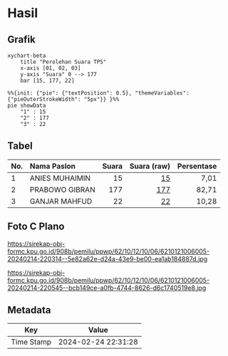 # Hasil

## Grafik

```mermaid
xychart-beta
    title "Perolehan Suara TPS"
    x-axis [01, 02, 03]
    y-axis "Suara" 0 --> 177
    bar [15, 177, 22]
```

```mermaid
%%{init: {"pie": {"textPosition": 0.5}, "themeVariables": {"pieOuterStrokeWidth": "5px"}} }%%
pie showData
    "1" : 15
    "2" : 177
    "3" : 22
```

## Tabel

| No. | Nama Paslon    | Suara | Suara (raw) | Persentase |
|:--- |:-------------- | -----:| -----------:| ----------:|
| 1   | ANIES MUHAIMIN | 15    | [15][p-1]   | 7,01       |
| 2   | PRABOWO GIBRAN | 177   | [177][p-2]  | 82,71      |
| 3   | GANJAR MAHFUD  | 22    | [22][p-3]   | 10,28      |


[p-1]: https://github.com/gigit-pemilu/pemilu-2024-62-kalimantan-tengah/blob/main/pilpres/hitung-suara/sub/62-kalimantan-tengah/sub/10-gunung-mas/sub/12-rungan-barat/sub/1006-rabambang/sub/005-tps/sub/paslon-1.txt
[p-2]: https://github.com/gigit-pemilu/pemilu-2024-62-kalimantan-tengah/blob/main/pilpres/hitung-suara/sub/62-kalimantan-tengah/sub/10-gunung-mas/sub/12-rungan-barat/sub/1006-rabambang/sub/005-tps/sub/paslon-2.txt
[p-3]: https://github.com/gigit-pemilu/pemilu-2024-62-kalimantan-tengah/blob/main/pilpres/hitung-suara/sub/62-kalimantan-tengah/sub/10-gunung-mas/sub/12-rungan-barat/sub/1006-rabambang/sub/005-tps/sub/paslon-3.txt

## Foto C Plano

https://sirekap-obj-formc.kpu.go.id/908b/pemilu/ppwp/62/10/12/10/06/6210121006005-20240214-220314--5e82a62e-d24a-43e9-be00-ea1ab184887d.jpg

https://sirekap-obj-formc.kpu.go.id/908b/pemilu/ppwp/62/10/12/10/06/6210121006005-20240214-220545--bcb149ce-a0fb-4744-8626-d6c1740519e8.jpg


## Metadata

| Key        | Value               |
| ---------- | ------------------- |
| Time Stamp | 2024-02-24 22:31:28 |



